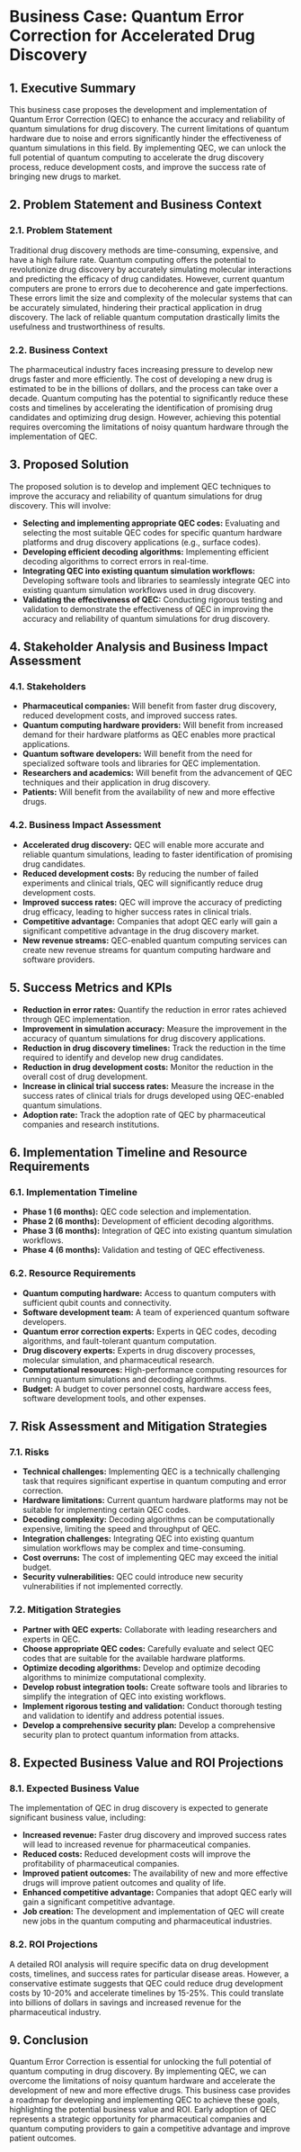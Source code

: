 
# Business Case: Quantum Error Correction for Accelerated Drug Discovery

## 1. Executive Summary

This business case proposes the development and implementation of Quantum Error Correction (QEC) to enhance the accuracy and reliability of quantum simulations for drug discovery. The current limitations of quantum hardware due to noise and errors significantly hinder the effectiveness of quantum simulations in this field. By implementing QEC, we can unlock the full potential of quantum computing to accelerate the drug discovery process, reduce development costs, and improve the success rate of bringing new drugs to market.

## 2. Problem Statement and Business Context

### 2.1. Problem Statement

Traditional drug discovery methods are time-consuming, expensive, and have a high failure rate. Quantum computing offers the potential to revolutionize drug discovery by accurately simulating molecular interactions and predicting the efficacy of drug candidates. However, current quantum computers are prone to errors due to decoherence and gate imperfections. These errors limit the size and complexity of the molecular systems that can be accurately simulated, hindering their practical application in drug discovery. The lack of reliable quantum computation drastically limits the usefulness and trustworthiness of results.

### 2.2. Business Context

The pharmaceutical industry faces increasing pressure to develop new drugs faster and more efficiently. The cost of developing a new drug is estimated to be in the billions of dollars, and the process can take over a decade. Quantum computing has the potential to significantly reduce these costs and timelines by accelerating the identification of promising drug candidates and optimizing drug design. However, achieving this potential requires overcoming the limitations of noisy quantum hardware through the implementation of QEC.

## 3. Proposed Solution

The proposed solution is to develop and implement QEC techniques to improve the accuracy and reliability of quantum simulations for drug discovery. This will involve:

*   **Selecting and implementing appropriate QEC codes:** Evaluating and selecting the most suitable QEC codes for specific quantum hardware platforms and drug discovery applications (e.g., surface codes).
*   **Developing efficient decoding algorithms:** Implementing efficient decoding algorithms to correct errors in real-time.
*   **Integrating QEC into existing quantum simulation workflows:** Developing software tools and libraries to seamlessly integrate QEC into existing quantum simulation workflows used in drug discovery.
*   **Validating the effectiveness of QEC:** Conducting rigorous testing and validation to demonstrate the effectiveness of QEC in improving the accuracy and reliability of quantum simulations for drug discovery.

## 4. Stakeholder Analysis and Business Impact Assessment

### 4.1. Stakeholders

*   **Pharmaceutical companies:** Will benefit from faster drug discovery, reduced development costs, and improved success rates.
*   **Quantum computing hardware providers:** Will benefit from increased demand for their hardware platforms as QEC enables more practical applications.
*   **Quantum software developers:** Will benefit from the need for specialized software tools and libraries for QEC implementation.
*   **Researchers and academics:** Will benefit from the advancement of QEC techniques and their application in drug discovery.
*   **Patients:** Will benefit from the availability of new and more effective drugs.

### 4.2. Business Impact Assessment

*   **Accelerated drug discovery:** QEC will enable more accurate and reliable quantum simulations, leading to faster identification of promising drug candidates.
*   **Reduced development costs:** By reducing the number of failed experiments and clinical trials, QEC will significantly reduce drug development costs.
*   **Improved success rates:** QEC will improve the accuracy of predicting drug efficacy, leading to higher success rates in clinical trials.
*   **Competitive advantage:** Companies that adopt QEC early will gain a significant competitive advantage in the drug discovery market.
*   **New revenue streams:** QEC-enabled quantum computing services can create new revenue streams for quantum computing hardware and software providers.

## 5. Success Metrics and KPIs

*   **Reduction in error rates:** Quantify the reduction in error rates achieved through QEC implementation.
*   **Improvement in simulation accuracy:** Measure the improvement in the accuracy of quantum simulations for drug discovery applications.
*   **Reduction in drug discovery timelines:** Track the reduction in the time required to identify and develop new drug candidates.
*   **Reduction in drug development costs:** Monitor the reduction in the overall cost of drug development.
*   **Increase in clinical trial success rates:** Measure the increase in the success rates of clinical trials for drugs developed using QEC-enabled quantum simulations.
*   **Adoption rate:** Track the adoption rate of QEC by pharmaceutical companies and research institutions.

## 6. Implementation Timeline and Resource Requirements

### 6.1. Implementation Timeline

*   **Phase 1 (6 months):** QEC code selection and implementation.
*   **Phase 2 (6 months):** Development of efficient decoding algorithms.
*   **Phase 3 (6 months):** Integration of QEC into existing quantum simulation workflows.
*   **Phase 4 (6 months):** Validation and testing of QEC effectiveness.

### 6.2. Resource Requirements

*   **Quantum computing hardware:** Access to quantum computers with sufficient qubit counts and connectivity.
*   **Software development team:** A team of experienced quantum software developers.
*   **Quantum error correction experts:** Experts in QEC codes, decoding algorithms, and fault-tolerant quantum computation.
*   **Drug discovery experts:** Experts in drug discovery processes, molecular simulation, and pharmaceutical research.
*   **Computational resources:** High-performance computing resources for running quantum simulations and decoding algorithms.
*   **Budget:** A budget to cover personnel costs, hardware access fees, software development tools, and other expenses.

## 7. Risk Assessment and Mitigation Strategies

### 7.1. Risks

*   **Technical challenges:** Implementing QEC is a technically challenging task that requires significant expertise in quantum computing and error correction.
*   **Hardware limitations:** Current quantum hardware platforms may not be suitable for implementing certain QEC codes.
*   **Decoding complexity:** Decoding algorithms can be computationally expensive, limiting the speed and throughput of QEC.
*   **Integration challenges:** Integrating QEC into existing quantum simulation workflows may be complex and time-consuming.
*   **Cost overruns:** The cost of implementing QEC may exceed the initial budget.
*   **Security vulnerabilities:** QEC could introduce new security vulnerabilities if not implemented correctly.

### 7.2. Mitigation Strategies

*   **Partner with QEC experts:** Collaborate with leading researchers and experts in QEC.
*   **Choose appropriate QEC codes:** Carefully evaluate and select QEC codes that are suitable for the available hardware platforms.
*   **Optimize decoding algorithms:** Develop and optimize decoding algorithms to minimize computational complexity.
*   **Develop robust integration tools:** Create software tools and libraries to simplify the integration of QEC into existing workflows.
*   **Implement rigorous testing and validation:** Conduct thorough testing and validation to identify and address potential issues.
*   **Develop a comprehensive security plan:** Develop a comprehensive security plan to protect quantum information from attacks.

## 8. Expected Business Value and ROI Projections

### 8.1. Expected Business Value

The implementation of QEC in drug discovery is expected to generate significant business value, including:

*   **Increased revenue:** Faster drug discovery and improved success rates will lead to increased revenue for pharmaceutical companies.
*   **Reduced costs:** Reduced development costs will improve the profitability of pharmaceutical companies.
*   **Improved patient outcomes:** The availability of new and more effective drugs will improve patient outcomes and quality of life.
*   **Enhanced competitive advantage:** Companies that adopt QEC early will gain a significant competitive advantage.
*   **Job creation:** The development and implementation of QEC will create new jobs in the quantum computing and pharmaceutical industries.

### 8.2. ROI Projections

A detailed ROI analysis will require specific data on drug development costs, timelines, and success rates for particular disease areas. However, a conservative estimate suggests that QEC could reduce drug development costs by 10-20% and accelerate timelines by 15-25%. This could translate into billions of dollars in savings and increased revenue for the pharmaceutical industry.

## 9. Conclusion

Quantum Error Correction is essential for unlocking the full potential of quantum computing in drug discovery. By implementing QEC, we can overcome the limitations of noisy quantum hardware and accelerate the development of new and more effective drugs. This business case provides a roadmap for developing and implementing QEC to achieve these goals, highlighting the potential business value and ROI. Early adoption of QEC represents a strategic opportunity for pharmaceutical companies and quantum computing providers to gain a competitive advantage and improve patient outcomes.
